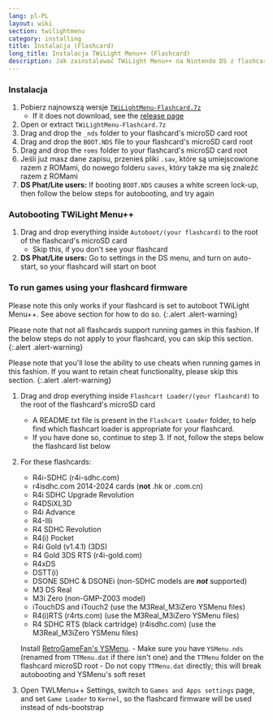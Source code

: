 ```yaml
---
lang: pl-PL
layout: wiki
section: twilightmenu
category: installing
title: Instalacja (Flashcard)
long_title: Instalacja TWiLight Menu++ (Flashcard)
description: Jak zainstalować TWiLight Menu++ na Nintendo DS z flashcard
---
```


### Instalacja
1. Pobierz najnowszą wersje [`TWiLightMenu-Flashcard.7z`](https://github.com/DS-Homebrew/TWiLightMenu/releases/latest/download/TWiLightMenu-Flashcard.7z)
    - If it does not download, see the [release page](https://github.com/DS-Homebrew/TWiLightMenu/releases/latest)
1. Open or extract `TWiLightMenu-Flashcard.7z`
1. Drag and drop the `_nds` folder to your flashcard's microSD card root
1. Drag and drop the `BOOT.NDS` file to your flashcard's microSD card root
1. Drag and drop the `roms` folder to your flashcard's microSD card root
1. Jeśli już masz dane zapisu, przenieś pliki `.sav`, które są umiejscowione razem z ROMami, do nowego folderu `saves`, który także ma się znaleźć razem z ROMami
1. **DS Phat/Lite users:** If booting `BOOT.NDS` causes a white screen lock-up, then follow the below steps for autobooting, and try again

### Autobooting TWiLight Menu++
1. Drag and drop everything inside `Autoboot/(your flashcard)` to the root of the flashcard's microSD card
    - Skip this, if you don't see your flashcard
1. **DS Phat/Lite users:** Go to settings in the DS menu, and turn on auto-start, so your flashcard will start on boot

### To run games using your flashcard firmware

Please note this only works if your flashcard is set to autoboot TWiLight Menu++. See above section for how to do so.
{:.alert .alert-warning}

Please note that not all flashcards support running games in this fashion. If the below steps do not apply to your flashcard, you can skip this section.
{:.alert .alert-warning}

Please note that you'll lose the ability to use cheats when running games in this fashion. If you want to retain cheat functionality, please skip this section.
{:.alert .alert-warning}

1. Drag and drop everything inside `Flashcart Loader/(your flashcard)` to the root of the flashcard's microSD card
    - A README.txt file is present in the `Flashcart Loader` folder, to help find which flashcart loader is appropriate for your flashcard.
    - If you have done so, continue to step 3. If not, follow the steps below the flashcard list below

1. For these flashcards:
    - R4i-SDHC (r4i-sdhc.com)
    - r4isdhc.com 2014-2024 cards (**not** .hk or .com.cn)
    - R4i SDHC Upgrade Revolution
    - R4DSiXL3D
    - R4i Advance
    - R4-IIIi
    - R4 SDHC Revolution
    - R4(i) Pocket
    - R4i Gold (v1.4.1) (3DS)
    - R4 Gold 3DS RTS (r4i-gold.com)
    - R4xDS
    - DSTT(i)
    - DSONE SDHC & DSONEi (non-SDHC models are ***not*** supported)
    - M3 DS Real
    - M3i Zero (non-GMP-Z003 model)
    - iTouchDS and iTouch2 (use the M3Real_M3iZero YSMenu files)
    - R4(i)RTS (r4rts.com) (use the M3Real_M3iZero YSMenu files)
    - R4 SDHC RTS (black cartridge) (r4isdhc.com) (use the M3Real_M3iZero YSMenu files)

    Install [RetroGameFan's YSMenu](https://gbatemp.net/download/35737/).
        - Make sure you have `YSMenu.nds` (renamed from `TTMenu.dat` if there isn't one) and the `TTMenu` folder on the flashcard microSD root
        - Do not copy `TTMenu.dat` directly; this will break autobooting and YSMenu's soft reset
1. Open TWLMenu++ Settings, switch to `Games and Apps settings` page, and set `Game Loader` to `Kernel`, so the flashcard firmware will be used instead of nds-bootstrap
